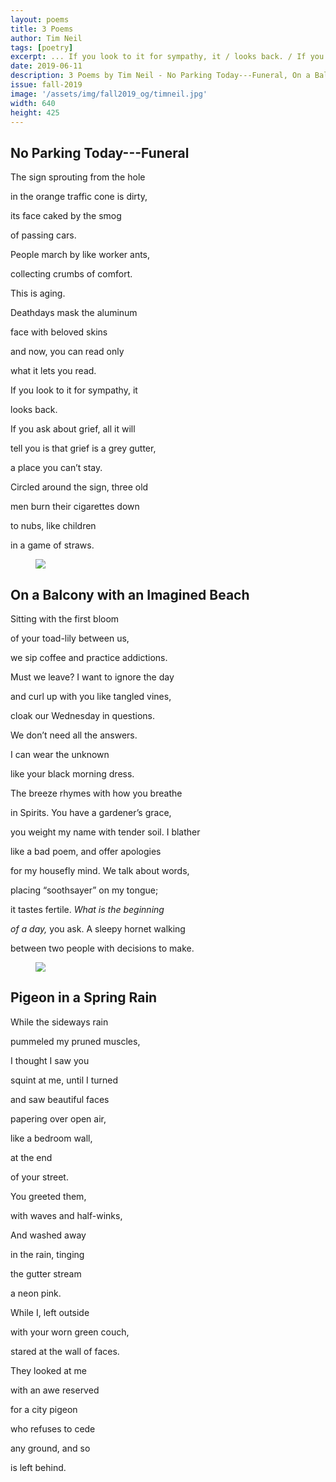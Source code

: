 ```yaml
---
layout: poems
title: 3 Poems
author: Tim Neil
tags: [poetry]
excerpt: ... If you look to it for sympathy, it / looks back. / If you ask about grief, all it will / tell you is that grief is a grey gutter ...
date: 2019-06-11
description: 3 Poems by Tim Neil - No Parking Today---Funeral, On a Balcony with an Imagined Beach, Pigeon in a Spring Rain
issue: fall-2019
image: '/assets/img/fall2019_og/timneil.jpg'
width: 640
height: 425
---
```

## No Parking Today---Funeral

<div class="stanza">
  <p class="poemline">The sign sprouting from the hole</p>
  <p class="poemline">in the orange traffic cone is dirty,</p>
  <p class="poemline">its face caked by the smog</p>
  <p class="poemline">of passing cars.</p>
</div>
<div class="stanza">
  <p class="poemline">People march by like worker ants,</p>
  <p class="poemline">collecting crumbs of comfort.</p>
  <p class="poemline">This is aging.</p>
</div>
<div class="stanza">
  <p class="poemline">Deathdays mask the aluminum</p>
  <p class="poemline">face with beloved skins</p>
  <p class="poemline">and now, you can read only</p>
  <p class="poemline">what it lets you read.</p>
</div>
<div class="stanza">
  <p class="poemline">If you look to it for sympathy, it</p>
  <p class="poemline">looks back.</p>
  <p class="poemline">If you ask about grief, all it will</p>
  <p class="poemline">tell you is that grief is a grey gutter,</p>
  <p class="poemline">a place you can’t stay.</p>
</div>
<div class="stanza">
  <p class="poemline">Circled around the sign, three old</p>
  <p class="poemline">men burn their cigarettes down</p>
  <p class="poemline">to nubs, like children</p>
  <p class="poemline">in a game of straws.</p>
</div>

<figure class="my-5 py-3">
  <img src="{{ '/assets/img/seperator.png' | prepend: site.baseurl }}" class="d-block" style="max-height:15px;" />
</figure>

## On a Balcony with an Imagined Beach

<div class="stanza">
<p class="poemline">Sitting with the first bloom</p>
<p class="poemline">of your toad-lily between us,</p>
</div>

<div class="stanza">
<p class="poemline">we sip coffee and practice addictions.</p>
<p class="poemline">Must we leave? I want to ignore the day</p>
</div>

<div class="stanza">
<p class="poemline">and curl up with you like tangled vines,</p>
<p class="poemline">cloak our Wednesday in questions.</p>
</div>

<div class="stanza">
<p class="poemline">We don’t need all the answers.</p>
<p class="poemline">I can wear the unknown</p>
</div>

<div class="stanza">
<p class="poemline">like your black morning dress.</p>
<p class="poemline">The breeze rhymes with how you breathe</p>
</div>

<div class="stanza">
<p class="poemline">in Spirits. You have a gardener’s grace,</p>
<p class="poemline">you weight my name with tender soil. I blather</p>
</div>

<div class="stanza">
<p class="poemline">like a bad poem, and offer apologies</p>
<p class="poemline">for my housefly mind. We talk about words,</p>
</div>

<div class="stanza">
<p class="poemline">placing “soothsayer” on my tongue;</p>
<p class="poemline">it tastes fertile. <em>What is the beginning</em></p>
</div>

<div class="stanza">
<p class="poemline"><em>of a day,</em> you ask. A sleepy hornet walking</p>
<p class="poemline">between two people with decisions to make.</p>
</div>

<figure class="my-5 py-3">
  <img src="{{ '/assets/img/seperator.png' | prepend: site.baseurl }}" class="d-block" style="max-height:15px;" />
</figure>

## Pigeon in a Spring Rain

<div class="stanza">
<p class="poemline">While the sideways rain</p>
<p class="poemline">pummeled my pruned muscles,</p>
<p class="poemline">I thought I saw you</p>
<p class="poemline">squint at me, until I turned</p>
<p class="poemline">and saw beautiful faces</p>
<p class="poemline">papering over open air,</p>
<p class="poemline">like a bedroom wall,</p>
<p class="poemline">at the end</p>
<p class="poemline">of your street.</p>
<p class="poemline">You greeted them,</p>
<p class="poemline">with waves and half-winks,</p>
<p class="poemline">And washed away</p>
<p class="poemline">in the rain, tinging</p>
<p class="poemline">the gutter stream</p>
<p class="poemline">a neon pink.</p>
<p class="poemline">While I, left outside</p>
<p class="poemline">with your worn green couch,</p>
<p class="poemline">stared at the wall of faces.</p>
<p class="poemline">They looked at me</p>
<p class="poemline">with an awe reserved</p>
<p class="poemline">for a city pigeon</p>
<p class="poemline">who refuses to cede</p>
<p class="poemline">any ground, and so</p>
<p class="poemline">is left behind.</p>
</div>
